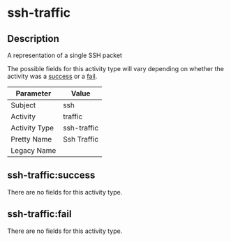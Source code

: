 ssh-traffic
===========

Description
-----------
A representation of a single SSH packet

The possible fields for this activity type will vary depending on whether the activity was a [success](#ssh-trafficsuccess) or a [fail](#ssh-trafficfail).

| Parameter     | Value       |
| ------------- | ----------- |
| Subject       | ssh         |
| Activity      | traffic     |
| Activity Type | ssh-traffic |
| Pretty Name   | Ssh Traffic |
| Legacy Name   |             |

ssh-traffic:success
-------------------

There are no fields for this activity type.


ssh-traffic:fail
----------------

There are no fields for this activity type.
